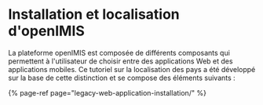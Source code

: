 # Installation et localisation d'openIMIS

La plateforme openIMIS est composée de différents composants qui permettent à l'utilisateur de choisir entre des applications Web et des applications mobiles. Ce tutoriel sur la localisation des pays a été développé sur la base de cette distinction et se compose des éléments suivants :

{% page-ref page="legacy-web-application-installation/" %}



